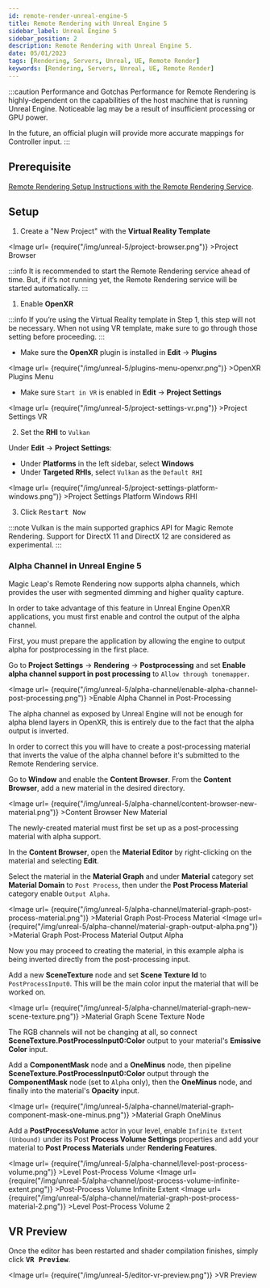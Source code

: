 ```yaml
---
id: remote-render-unreal-engine-5
title: Remote Rendering with Unreal Engine 5
sidebar_label: Unreal Engine 5
sidebar_position: 2
description: Remote Rendering with Unreal Engine 5.
date: 05/01/2023
tags: [Rendering, Servers, Unreal, UE, Remote Render]
keywords: [Rendering, Servers, Unreal, UE, Remote Render]
---
```


:::caution Performance and Gotchas
Performance for Remote Rendering is highly-dependent on the capabilities of the host machine that is running Unreal Engine. Noticeable lag may be a result of insufficient processing or GPU power.

In the future, an official plugin will provide more accurate mappings for Controller input.
:::

## Prerequisite

[Remote Rendering Setup Instructions with the Remote Rendering Service](/versioned_docs/version-31-Aug-2023/guides/remote-rendering/remote-rendering-service.md).

## Setup

1. Create a "New Project" with the **Virtual Reality Template**

<Image url= {require("/img/unreal-5/project-browser.png")} >Project Browser</Image>

:::info
It is recommended to start the Remote Rendering service ahead of time. But, if it’s not running yet, the Remote Rendering service will be started automatically.
:::

1. Enable **OpenXR**

:::info
If you’re using the Virtual Reality template in Step 1, this step will not be necessary. When not using VR template, make sure to go through those setting before proceeding.
:::

- Make sure the **OpenXR** plugin is installed in **Edit** -> **Plugins**

<Image url= {require("/img/unreal-5/plugins-menu-openxr.png")} >OpenXR Plugins Menu</Image>

- Make sure `Start in VR` is enabled in **Edit** -> **Project Settings**

<Image url= {require("/img/unreal-5/project-settings-vr.png")} >Project Settings VR</Image>

2. Set the **RHI** to `Vulkan`

Under **Edit** -> **Project Settings**:

- Under **Platforms** in the left sidebar, select **Windows**
- Under **Targeted RHIs**, select `Vulkan` as the `Default RHI`

<Image url= {require("/img/unreal-5/project-settings-platform-windows.png")} >Project Settings Platform Windows RHI</Image>

3. Click <kbd>Restart Now</kbd>

:::note
Vulkan is the main supported graphics API for Magic Remote Rendering. Support for DirectX 11 and DirectX 12 are considered as experimental.
:::

### Alpha Channel in Unreal Engine 5

Magic Leap's Remote Rendering now supports alpha channels, which provides the user with segmented dimming and higher quality capture.

In order to take advantage of this feature in Unreal Engine OpenXR applications, you must first enable and control the output of the alpha channel.

First, you must prepare the application by allowing the engine to output alpha for postprocessing in the first place.

Go to **Project Settings** -> **Rendering** -> **Postprocessing** and set **Enable alpha channel support in post processing** to `Allow through tonemapper`.

<Image url= {require("/img/unreal-5/alpha-channel/enable-alpha-channel-post-processing.png")} >Enable Alpha Channel in Post-Processing</Image>

The alpha channel as exposed by Unreal Engine will not be enough for alpha blend layers in OpenXR, this is entirely due to the fact that the alpha output is inverted.

In order to correct this you will have to create a post-processing material that inverts the value of the alpha channel before it's submitted to the Remote Rendering service.

Go to **Window** and enable the **Content Browser**. From the **Content Browser**, add a new material in the desired directory.

<Image url= {require("/img/unreal-5/alpha-channel/content-browser-new-material.png")} >Content Browser New Material</Image>

The newly-created material must first be set up as a post-processing material with alpha support.

In the **Content Browser**, open the **Material Editor** by right-clicking on the material and selecting **Edit**.

Select the material in the **Material Graph** and under **Material** category set **Material Domain** to `Post Process`, then under the **Post Process Material** category enable `Output Alpha`.

<Image url= {require("/img/unreal-5/alpha-channel/material-graph-post-process-material.png")} >Material Graph Post-Process Material</Image>
<Image url= {require("/img/unreal-5/alpha-channel/material-graph-output-alpha.png")} >Material Graph Post-Process Material Output Alpha</Image>

Now you may proceed to creating the material, in this example alpha is being inverted directly from the post-processing input.

Add a new **SceneTexture** node and set **Scene Texture Id** to `PostProcessInput0`. This will be the main color input the material that will be worked on.

<Image url= {require("/img/unreal-5/alpha-channel/material-graph-new-scene-texture.png")} >Material Graph Scene Texture Node</Image>

The RGB channels will not be changing at all, so connect **SceneTexture.PostProcessInput0:Color** output to your material's **Emissive Color** input.

Add a **ComponentMask** node and a **OneMinus** node, then pipeline **SceneTexture.PostProcessInput0:Color** output through the **ComponentMask** node (set to `Alpha` only), then the **OneMinus** node, and finally into the material's **Opacity** input.

<Image url= {require("/img/unreal-5/alpha-channel/material-graph-component-mask-one-minus.png")} >Material Graph OneMinus</Image>

Add a **PostProcessVolume** actor in your level, enable `Infinite Extent (Unbound)` under its Post **Process Volume Settings** properties and add your material to **Post Process Materials** under **Rendering Features**.

<Image url= {require("/img/unreal-5/alpha-channel/level-post-process-volume.png")} >Level Post-Process Volume</Image>
<Image url= {require("/img/unreal-5/alpha-channel/post-process-volume-infinite-extent.png")} >Post-Process Volume Infinite Extent</Image>
<Image url= {require("/img/unreal-5/alpha-channel/material-graph-post-process-material-2.png")} >Level Post-Process Volume 2</Image>

## VR Preview

Once the editor has been restarted and shader compilation finishes, simply click <kbd>**VR Preview**</kbd>.

<Image url= {require("/img/unreal-5/editor-vr-preview.png")} >VR Preview</Image>

